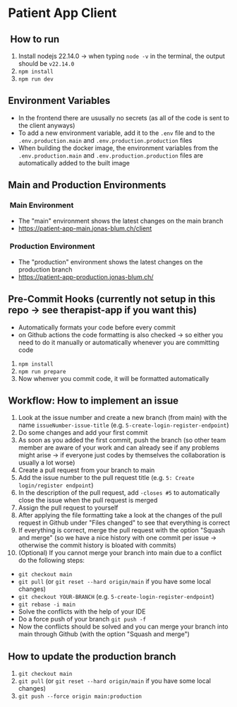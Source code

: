 # Patient App Client

##  How to run

1. Install nodejs 22.14.0 -> when typing `node -v` in the terminal, the output should be `v22.14.0`
2. `npm install`
3. `npm run dev`

## Environment Variables

- In the frontend there are ususally no secrets (as all of the code is sent to the client anyways)
- To add a new environment variable, add it to the `.env` file and to the `.env.production.main` and `.env.production.production` files
- When building the docker image, the environment variables from the `.env.production.main` and `.env.production.production` files are automatically added to the built image

## Main and Production Environments

###  Main Environment

- The "main" environment shows the latest changes on the main branch
- <https://patient-app-main.jonas-blum.ch/client>

###  Production Environment

- The "production" environment shows the latest changes on the production branch
- <https://patient-app-production.jonas-blum.ch/>

## Pre-Commit Hooks (currently not setup in this repo -> see therapist-app if you want this)

- Automatically formats your code before every commit
- on Github actions the code formatting is also checked -> so either you need to do it manually or automatically whenever you are committing code

1. `npm install`
2. `npm run prepare`
3. Now whenver you commit code, it will be formatted automatically

## Workflow: How to implement an issue

1. Look at the issue number and create a new branch (from main) with the name `issueNumber-issue-title` (e.g. `5-create-login-register-endpoint`)
2. Do some changes and add your first commit
3. As soon as you added the first commit, push the branch (so other team member are aware of your work and can already see if any problems might arise -> if everyone just codes by themselves the collaboration is usually a lot worse)
4. Create a pull request from your branch to main
5. Add the issue number to the pull request title (e.g. `5: Create login/register endpoint`)
6. In the description of the pull request, add `-closes #5` to automatically close the issue when the pull request is merged
7. Assign the pull request to yourself
8. After applying the file formatting take a look at the changes of the pull request in Github under "Files changed" to see that everything is correct
9. If everything is correct, merge the pull request with the option "Squash and merge" (so we have a nice history with one commit per issue -> otherwise the commit history is bloated with commits)
10. (Optional) If you cannot merge your branch into main due to a conflict do the following steps:

- `git checkout main`
- `git pull` (or `git reset --hard origin/main` if you have some local changes)
- `git checkout YOUR-BRANCH` (e.g. `5-create-login-register-endpoint`)
- `git rebase -i main`
- Solve the conflicts with the help of your IDE
- Do a force push of your branch `git push -f`
- Now the conflicts should be solved and you can merge your branch into main through Github (with the option "Squash and merge")

## How to update the production branch

1. `git checkout main`
2. `git pull` (or `git reset --hard origin/main` if you have some local changes)
3. `git push --force origin main:production`
